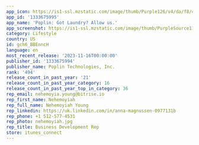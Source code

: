 ```yaml
---
app_icon: https://is1-ssl.mzstatic.com/image/thumb/Purple126/v4/da/f8/4c/daf84cc7-a7ee-c59e-8c96-4dbeab1a841f/AppIcon-0-0-1x_U007emarketing-0-7-0-85-220.png/1024x1024bb.png
app_id: '1333675995'
app_name: 'Poplin: Got Laundry? Allow us.'
app_screenshot: https://is1-ssl.mzstatic.com/image/thumb/PurpleSource116/v4/8d/65/c2/8d65c244-3b84-65ce-ae10-0f22402375ae/dc3003c3-3c67-4f0e-bb4c-724b405ff8fc_1__U2014_Got_Laundry__Allow_Us..jpg/1284x2778bb.png
category: Lifestyle
country: US
id: gch6_BBEnncH
language: en
most_recent_release: '2023-11-16T00:00:00'
publisher_id: '1333675994'
publisher_name: Poplin Technologies, Inc.
rank: '494'
release_count_in_past_year: '21'
release_count_in_past_year_category: 16
release_count_in_past_year_top_in_category: 36
rep_email: nehemoyia.young@bitrise.io
rep_first_name: Nehemoyiah
rep_full_name: Nehemoyiah Young
rep_linkedin: https://uk.linkedin.com/in/anna-magnussen-0977131b
rep_phone: +1 512-577-4531
rep_photo: nehemoyiah.jpg
rep_title: Business Development Rep
store: itunes_connect
---
```

